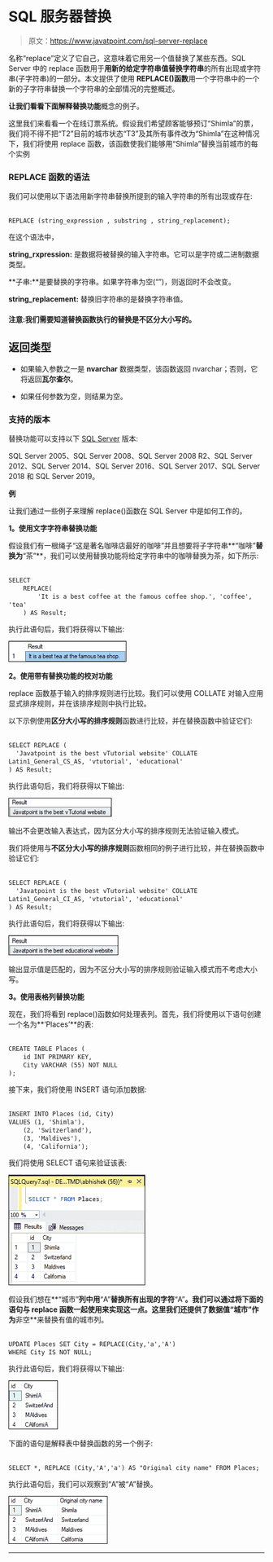 # SQL 服务器替换

> 原文：<https://www.javatpoint.com/sql-server-replace>

名称“replace”定义了它自己，这意味着它用另一个值替换了某些东西。SQL Server 中的 replace 函数用于**用新的给定字符串值替换字符串**的所有出现或字符串(子字符串)的一部分。本文提供了使用 **REPLACE()函数**用一个字符串中的一个新的子字符串替换一个字符串的全部情况的完整概述。

**让我们看看下面解释替换功能**概念的例子。

这里我们来看看一个在线订票系统。假设我们希望顾客能够预订“Shimla”的票，我们将不得不把“T2”目前的城市状态“T3”及其所有事件改为“Shimla”在这种情况下，我们将使用 replace 函数，该函数使我们能够用“Shimla”替换当前城市的每个实例

### REPLACE 函数的语法

我们可以使用以下语法用新字符串替换所提到的输入字符串的所有出现或存在:

```

REPLACE (string_expression , substring , string_replacement);

```

在这个语法中，

**string_rxpression:** 是数据将被替换的输入字符串。它可以是字符或二进制数据类型。

**子串:**是要替换的字符串。如果字符串为空(“”)，则返回时不会改变。

**string_replacement:** 替换旧字符串的是替换字符串值。

#### 注意:我们需要知道替换函数执行的替换是不区分大小写的。

## 返回类型

*   如果输入参数之一是 **nvarchar** 数据类型，该函数返回 nvarchar；否则，它将返回**瓦尔查尔**。

*   如果任何参数为空，则结果为空。

### 支持的版本

替换功能可以支持以下 [SQL Server](https://www.javatpoint.com/sql-server-tutorial) 版本:

SQL Server 2005、SQL Server 2008、SQL Server 2008 R2、SQL Server 2012、SQL Server 2014、SQL Server 2016、SQL Server 2017、SQL Server 2018 和 SQL Server 2019。

**例**

让我们通过一些例子来理解 replace()函数在 SQL Server 中是如何工作的。

**1。使用文字字符串替换功能**

假设我们有一根绳子“这是著名咖啡店最好的咖啡”并且想要将子字符串**“咖啡”**替换为**“茶”**，我们可以使用替换功能将给定字符串中的咖啡替换为茶，如下所示:

```

SELECT 
    REPLACE(
        'It is a best coffee at the famous coffee shop.', 'coffee', 'tea'
    ) AS Result;

```

执行此语句后，我们将获得以下输出:

![SQL Server Replace](img/9e436a0cf5902e150f15dd8cd34b45c7.png)

**2。使用带有替换功能的校对功能**

replace 函数基于输入的排序规则进行比较。我们可以使用 COLLATE 对输入应用显式排序规则，并在该排序规则中执行比较。

以下示例使用**区分大小写的排序规则**函数进行比较，并在替换函数中验证它们:

```

SELECT REPLACE (
  'Javatpoint is the best vTutorial website' COLLATE Latin1_General_CS_AS, 'vtutorial', 'educational' 
) AS Result;

```

执行此语句后，我们将获得以下输出:

![SQL Server Replace](img/121f0258435f168e63543d82b4811495.png)

输出不会更改输入表达式，因为区分大小写的排序规则无法验证输入模式。

我们将使用与**不区分大小写的排序规则**函数相同的例子进行比较，并在替换函数中验证它们:

```

SELECT REPLACE (
  'Javatpoint is the best vTutorial website' COLLATE Latin1_General_CI_AS, 'vtutorial', 'educational' 
) AS Result;

```

执行此语句后，我们将获得以下输出:

![SQL Server Replace](img/d381a50c3d8b62ea65cb50ef6f17219e.png)

输出显示值是匹配的，因为不区分大小写的排序规则验证输入模式而不考虑大小写。

**3。使用表格列替换功能**

现在，我们将看到 replace()函数如何处理表列。首先，我们将使用以下语句创建一个名为**‘Places’**的表:

```

CREATE TABLE Places (
    id INT PRIMARY KEY,
    City VARCHAR (55) NOT NULL
);

```

接下来，我们将使用 INSERT 语句添加数据:

```

INSERT INTO Places (id, City)
VALUES (1, 'Shimla'),
    (2, 'Switzerland'),
	(3, 'Maldives'),
    (4, 'California');

```

我们将使用 SELECT 语句来验证该表:

![SQL Server Replace](img/5c846dcbe0cbc0ad5b46844a681c31f2.png)

假设我们想在**“城市”**列中用**“A”**替换所有出现的字符**“A”**。我们可以通过将下面的语句与 replace 函数一起使用来实现这一点。这里我们还提供了数据值“**城市**”作为**非空**来替换有值的城市列。

```

UPDATE Places SET City = REPLACE(City,'a','A')
WHERE City IS NOT NULL;

```

执行此语句后，我们将获得以下输出:

![SQL Server Replace](img/5a0acc9531e42b56f6919b2a98b46608.png)

下面的语句是解释表中替换函数的另一个例子:

```

SELECT *, REPLACE (City,'A','a') AS "Original city name" FROM Places;

```

执行此语句后，我们可以观察到“A”被“A”替换。

![SQL Server Replace](img/255ac5befc8ba686b37f64fe8307eedd.png)

* * *